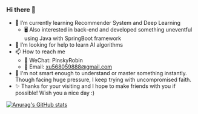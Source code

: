 ### Hi there 👋

- 🌱 I’m currently learning Recommender System and Deep Learning
  - 🖥 Also interested in back-end and developed something uneventful using Java with SpringBoot framework
- 🤔 I’m looking for help to learn AI algorithms
- 📫 How to reach me
  - 💬 WeChat: PinskyRobin
  - 📮 Email: xu568059888@gmail.com
- 🤯 I'm not smart enough to understand or master something instantly. Though facing huge pressure, I keep trying with uncompromised faith.
- ✨ Thanks for your visiting and I hope to make friends with you if possible! Wish you a nice day :)
    
[![Anurag's GitHub stats](https://github-readme-stats.vercel.app/api?username=x568059888&show_icons=true)](https://github.com/anuraghazra/github-readme-stats)
